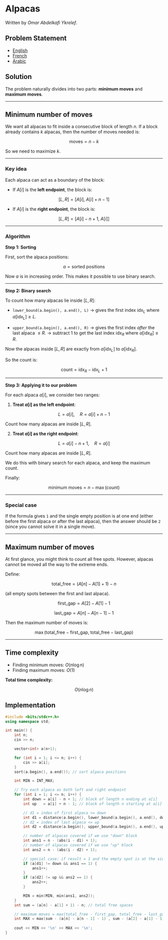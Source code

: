 # Alpacas

Written by *Omar Abdelkafi Ykrelef*.
 
## Problem Statement
- [English](statements/alpacas.en.pdf)
- [French](statements/alpacas.fr.pdf)
- [Arabic](statements/alpacas.ar_DZ.pdf)

## Solution

The problem naturally divides into two parts: **minimum moves** and **maximum moves**.

---

## Minimum number of moves

We want all alpacas to fit inside a consecutive block of length $n$.
If a block already contains $k$ alpacas, then the number of moves needed is:

$$
\text{moves} = n - k
$$

So we need to maximize $k$.

---

### Key idea

Each alpaca can act as a boundary of the block:

* If $A[i]$ is the **left endpoint**, the block is:

$$
[L, R] = [A[i], \; A[i] + n - 1]
$$

* If $A[i]$ is the **right endpoint**, the block is:

$$
[L, R] = [A[i] - n + 1, \; A[i]]
$$

---

### Algorithm

**Step 1: Sorting**

First, sort the alpaca positions:

$$
a = \text{sorted positions}
$$

Now $a$ is in increasing order. This makes it possible to use binary search.

---

**Step 2: Binary search**

To count how many alpacas lie inside $[L, R]$:

* `lower_bound(a.begin(), a.end(), L)`
  → gives the first index $\text{idx}_L$ where $a[\text{idx}_L] \geq L$.

* `upper_bound(a.begin(), a.end(), R)`
  → gives the first index *after* the last alpaca $\leq R$.
  → subtract 1 to get the last index $\text{idx}_R$ where $a[\text{idx}_R] \leq R$.

Now the alpacas inside $[L, R]$ are exactly from $a[\text{idx}_L]$ to $a[\text{idx}_R]$.

So the count is:

$$
\text{count} = \text{idx}_R - \text{idx}_L + 1
$$

---

**Step 3: Applying it to our problem**

For each alpaca $a[i]$, we consider two ranges:

1. **Treat $a[i]$ as the left endpoint**:

$$
L = a[i], \quad R = a[i] + n - 1
$$

Count how many alpacas are inside $[L, R]$.

2. **Treat $a[i]$ as the right endpoint**:

$$
L = a[i] - n + 1, \quad R = a[i]
$$

Count how many alpacas are inside $[L, R]$.

We do this with binary search for each alpaca, and keep the maximum count.

Finally:

$$
\text{minimum moves} = n - \max(\text{count})
$$

---

### Special case

If the formula gives `1` and the single empty position is at one end (either before the first alpaca or after the last alpaca), then the answer should be `2` (since you cannot solve it in a single move).

---

## Maximum number of moves

At first glance, you might think to count all free spots. However, alpacas cannot be moved all the way to the extreme ends.

Define:

$$
\text{total\_free} = (A[n] - A[1] + 1) - n
$$

(all empty spots between the first and last alpaca).

$$
\text{first\_gap} = A[2] - A[1] - 1
$$

$$
\text{last\_gap} = A[n] - A[n-1] - 1
$$

Then the maximum number of moves is:

$$
\max(\text{total\_free} - \text{first\_gap}, \; \text{total\_free} - \text{last\_gap})
$$

---

## Time complexity

* Finding minimum moves: $O(n \log n)$
* Finding maximum moves: $O(1)$

**Total time complexity:**

$$
O(n \log n)
$$


## Implementation

```cpp
#include <bits/stdc++.h>
using namespace std;

int main() {
    int n;
    cin >> n;

    vector<int> a(n+1);

    for (int i = 1; i <= n; i++) {
        cin >> a[i];
    }
    sort(a.begin(), a.end()); // sort alpaca positions

    int MIN = INT_MAX;

    // Try each alpaca as both left and right endpoint
    for (int i = 1; i <= n; i++) {
        int down = a[i] - n + 1; // block of length n ending at a[i]
        int up   = a[i] + n - 1; // block of length n starting at a[i]

        // d1 = index of first alpaca >= down
        int d1 = distance(a.begin(), lower_bound(a.begin(), a.end(), down));
        // d2 = index of last alpaca <= up
        int d2 = distance(a.begin(), upper_bound(a.begin(), a.end(), up)) - 1;

        // number of alpacas covered if we use "down" block
        int ans1 = n - (abs(i - d1) + 1);
        // number of alpacas covered if we use "up" block
        int ans2 = n - (abs(i - d2) + 1);

        // special case: if result = 1 and the empty spot is at the side → needs 2
        if (a[d1] != down && ans1 == 1) {
            ans1++;
        }
        if (a[d2] != up && ans2 == 1) {
            ans2++;
        }

        MIN = min(MIN, min(ans1, ans2));
    }
    int sum = (a[n] - a[1] + 1) - n; // total free spaces

    // maximum moves = max(total_free - first_gap, total_free - last_gap)
    int MAX = max(sum - (a[n] - a[n - 1] - 1) , sum - (a[2] - a[1] - 1));
    
    cout << MIN << '\n' << MAX << '\n';
}
```
